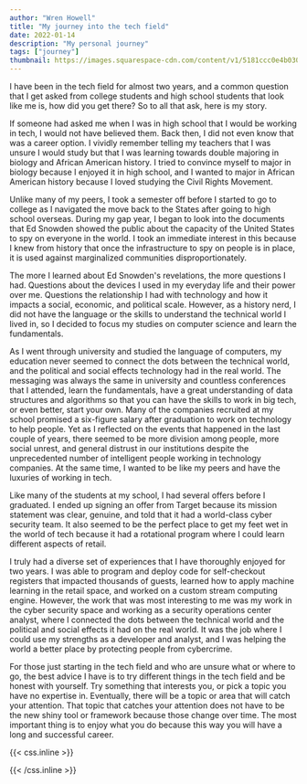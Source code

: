 ```yaml
---
author: "Wren Howell"
title: "My journey into the tech field"
date: 2022-01-14
description: "My personal journey"
tags: ["journey"]
thumbnail: https://images.squarespace-cdn.com/content/v1/5181ccc0e4b03000ce6fc3e7/1509205023955-3HPFAPFHPE61JJV24MTH/What+Is+A+Buyers+Journey.jpeg?format=1500w
---
```


 
I have been in the tech field for almost two years, and a common question that I get asked from college students and high school students that look like me is, how did you get there? So to all that ask, here is my story.
 
If someone had asked me when I was in high school that I would be working in tech, I would not have believed them. Back then, I did not even know that was a career option. I vividly remember telling my teachers that I was unsure I would study but that I was learning towards double majoring in biology and African American history. I tried to convince myself to major in biology because I enjoyed it in high school, and I wanted to major in African American history because I loved studying the Civil Rights Movement.

Unlike many of my peers, I took a semester off before I started to go to college as I navigated the move back to the States after going to high school overseas. During my gap year, I began to look into the documents that Ed Snowden showed the public about the capacity of the United States to spy on everyone in the world. I took an immediate interest in this because I knew from history that once the infrastructure to spy on people is in place, it is used against marginalized communities disproportionately.

The more I learned about Ed Snowden's revelations, the more questions I had. Questions about the devices I used in my everyday life and their power over me. Questions the relationship I had with technology and how it impacts a social, economic, and political scale. However, as a history nerd, I did not have the language or the skills to understand the technical world I lived in, so I decided to focus my studies on computer science and learn the fundamentals.
    
As I went through university and studied the language of computers, my education never seemed to connect the dots between the technical world, and the political and social effects technology had in the real world. The messaging was always the same in university and countless conferences that I attended, learn the fundamentals, have a great understanding of data structures and algorithms so that you can have the skills to work in big tech, or even better, start your own. Many of the companies recruited at my school promised a six-figure salary after graduation to work on technology to help people. Yet as I reflected on the events that happened in the last couple of years, there seemed to be more division among people, more social unrest, and general distrust in our institutions despite the unprecedented number of intelligent people working in technology companies. At the same time, I wanted to be like my peers and have the luxuries of working in tech.

Like many of the students at my school, I had several offers before I graduated. I ended up signing an offer from Target because its mission statement was clear, genuine, and told that it had a world-class cyber security team. It also seemed to be the perfect place to get my feet wet in the world of tech because it had a rotational program where I could learn different aspects of retail.

I truly had a diverse set of experiences that I have thoroughly enjoyed for two years. I was able to program and deploy code for self-checkout registers that impacted thousands of guests, learned how to apply machine learning in the retail space, and worked on a custom stream computing engine. However, the work that was most interesting to me was my work in the cyber security space and working as a security operations center analyst, where I connected the dots between the technical world and the political and social effects it had on the real world. It was the job where I could use my strengths as a developer and analyst, and I was helping the world a better place by protecting people from cybercrime. 

For those just starting in the tech field and who are unsure what or where to go, the best advice I have is to try different things in the tech field and be honest with yourself.  Try something that interests you, or pick a topic you have no expertise in.  Eventually, there will be a topic or area that will catch your attention. That topic that catches your attention does not have to be the new shiny tool or framework because those change over time. The most important thing is to enjoy what you do because this way you will have a long and successful career. 





{{< css.inline >}}

<style>
.emojify {
	font-family: Apple Color Emoji, Segoe UI Emoji, NotoColorEmoji, Segoe UI Symbol, Android Emoji, EmojiSymbols;
	font-size: 2rem;
	vertical-align: middle;
}
@media screen and (max-width:650px) {
  .nowrap {
    display: block;
    margin: 25px 0;
  }
}
</style>

{{< /css.inline >}}

